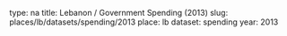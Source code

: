 type: na
title: Lebanon / Government Spending (2013)
slug: places/lb/datasets/spending/2013
place: lb
dataset: spending
year: 2013
